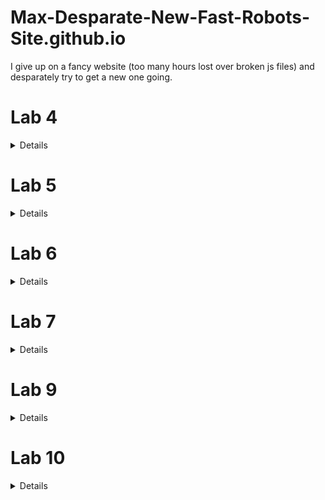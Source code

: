 # Max-Desparate-New-Fast-Robots-Site.github.io
I give up on a fancy website (too many hours lost over broken js files) and desparately try to get a new one going. 

# Lab 4
<details>
In this lab, I set up the IMU sensor, enabling 9DOF sensing for the Artemis board. This enables more complex path planning and systems control.

![alt text](lab4/imuconnected.jpg "Picture of the IMU connected to the Artemis board.")

The example code for the IMU board runs without issue out-of-the-box. (The below GIF was recorded retroactively with the example code. The IMU has already been mounted to the robot. The outputs are read from Serial plotter.)

![alt text](lab4/examplecode.gif "Showing the sample code track IMU data from the robot position")

The AD0_VAL value is set to zero by default. This variable refers to the LSB bit of the I2C address. Manipulating the AD0_VAL could allow up to two IMU boards to run in parallel. (Having two of the same board would improve robustness of sensor data.) 

## Accelerometer
Using the equations from class, I record pitch and roll values with the IMU board positioned at -90, 0, and 90 degrees in these two axes.

'''c
pitch_a = atan2(myICM.accY(),myICM.accZ())*180/M_PI;
roll_a  = atan2(myICM.accX(),myICM.accZ())*180/M_PI; 
'''

![alt text](lab4/pitch90090.png "Image of pitch data sampled at different angles.")

![alt text](lab4/roll90090.png "Image of roll data sampled at different angles.")

To get this data, I held the IMU board against the flattest surfaces I had in my room. This brings about potential systematic errors since the flatness and perpendicularity of these surfaces are not guaranteed. This affects my two-point calibration.  

The raw accelerometer data is very noisy. Additionally, at the extreme angles, data for the other axis is most inconsistent. While most of the issue of the accelerometer data is in precision, some of the accuracy is calibrated for by determining a shift and scale factor from the sampled data to fit the expected values to the expected angles. 

```python
# Calculating conversion factors
# Scale conversion
s = 180 / (np.mean(pitch90) - np.mean(pitchneg90))
# origin conversion
o = -(np.mean(pitch90) + np.mean(pitchneg90))/2
print(s,o)
>> 1.0259896646740851 1.0943006994729316
```

Using a fourier transform, I derived an alpha term for low-pass filtering. 
![alt text](lab4/pitchfft.png "Pre-filtered Pitch FFT")

I decided to use 2Hz as my cutoff frequency, leading to the following calculations. 
![alt text](lab4/alphacalc.png "Alpha calculation")

This leads to a much smoother fourier transform for the filtered signal. In fact, for the low-pass filtered pitch data, only three peaks are registered by the FFT.
![alt text](lab4/pitchlpffft.png "Post-filter Pitch FFT")

Here are the pitches laid on top of one-another. The filtered pitch is clearly much smoother and robust.
![alt text](lab4/pitchlpfcompare.png "Pre- and post-filter Pitch FFT")


## Gyroscope
The gyroscope data suffers from clear drift over time. This is inherent to the sensor, although I found tha higher sampling rates reduced this drift. I suspect this has to do with the dt calculation involved with iterating pitch, roll, and yaw values from gyro data. 

![alt text](lab4/gyrodrift.png "Gyro pitch drift over 5 seconds")

I merged the gyro data with the accelerometer data using a complimentary filter for higher accuracy and precision, with robustness to noise and rapid changes.

I used a beta of 0.9 for these results.

![alt text](lab4/pitchreadingcompare.png "Pitch complimentary")

![alt text](lab4/rollreadingcompare.png "Roll complimentary")

## Sample Data and Stunts
The limiting factor for my sampling rate was waiting on the TOF sensor data. The change I made to boost my sampling rate substantially was to not wait for TOF sensor data when it was not available, and update IMU data first. I used separate float arrays for my variables of interest with a set size of 1400, experimentally determined to be more than enough for 5 seconds of data. 

My sampling rate was much faster when I spent the 5 seconds filling up my data buffers and incrementally sending the data after the recording process was complete. The downside of this setup is that the real runtime is much longer than 5 seconds. 

![alt text](lab4/5secreadings.png "5 seconds of data")

I cut the cord for the 850mAH battery, the smaller voltage of the two supplied batteries, to be connected to the Artemis. The larger voltage battery is more suited for the high-power demands of the motor controllers. 

I did some basic stunts, with and without the Artemis onboard. 

Without Artemis:
![alt text](lab4/noart.gif "Test drive without Artemis")

With Artemis:
![alt text](lab4/art.gif "Test drive with Artemis")


The following data is from a 5 second capture from the IMU and TOF sensor onboard the robot, run remotely. This particular scene shows me driving the robot 360 degrees in my messy room. Notice the yaw values responding appropriately. Pitch and roll appear to jitter likely due to friction interactions with the floor. Distance sensing also responds appropriately. (I have TOF sensors on either end of the robot.)

![alt text](lab4/360spindata.png "Data from a 360 spin")

</details>

# Lab 5
<details>

## Wiring Diagram
![alt text](lab5/diagram.jpg "Motor driver wiring diagram")
The Artemis voltage requirements for powering are different than that of the motors. The motors draw signficantly more power than the computer. Therefore, a lower voltage battery is suited for running the Artemis computer and a higher voltage batter is suited for running the motors. 

I use analog pins on opposite sides of the Artemis board to control the motor drivers. This makes debugging easier due to the intuitive visual grouping and also reduces likelihood of me shorting connections during the soldering process. 

## Power Supply Testing
A control signal amplitude of 2V best matches the expected output voltage from the Artemis board. For Vin, I used 3.7V to match the maximum output of the charged 850mAh battery. 

I was successfully able to module the speed of the motors on each side using the duty cycle from the function generator. Shorter duty cycles lead to slower rotation.
![alt text](lab5/labsetup.gif "Robot motors running tethered")

## Calibration
I added the following code to the bluetooth cases to allow for easy testing and calibration of left and right motors. For a left motor and right motor speed sent over bluetooth, the robot moves forward at those speeds for a second.

```C
case TEST_DRIVE:
    success = robot_cmd.get_next_value(l_speed);
    if (!success)
        return;
    success = robot_cmd.get_next_value(r_speed);
    if (!success)
        return;
    analogWrite(left_f,0);
    analogWrite(left_r,0);
    analogWrite(right_f,0);
    analogWrite(right_r,0);
    delay(500);
    analogWrite(left_f,l_speed);
    analogWrite(left_r,0);
    analogWrite(right_f,r_speed);
    analogWrite(right_r,0);
    delay(1000);
    analogWrite(left_f,0);
    analogWrite(left_r,0);
    analogWrite(right_f,0);
    analogWrite(right_r,0);
    break;
```
Straight line driving was achieved at 190 and 248 for left and right motors respectively. 
![alt text](lab5/straightline.gif "The robot moves straight")

## Lower Limit PWM
Running the calibration script at progressively lower and lower PWM values, I found that values at 40 were the threshold for overcoming static friction in driving straight. Intuitively, the fixed 4-wheel drivetrain would experience emore friction in turns. For a point-turn, the minimum viable PWM value was 100 for each motor. 

## Open-loop Test Run
Here is the robot performing a manuever untethered and via a bluetooth command. 
![alt text](lab5/testrun.gif "The robot moves autonomously")
```C
case LAB5:
    l_speed = 190;
    r_speed = 248;
    analogWrite(left_f,l_speed);
    analogWrite(left_r,0);
    analogWrite(right_f,r_speed);
    analogWrite(right_r,0);
    delay(500);
    analogWrite(left_f,l_speed);
    analogWrite(left_r,0);
    analogWrite(right_f,0);
    analogWrite(right_r,0);
    delay(500);
    analogWrite(left_f,0);
    analogWrite(left_r,l_speed);
    analogWrite(right_f,0);
    analogWrite(right_r,l_speed);
    delay(500);
    analogWrite(left_f,0);
    analogWrite(left_r,0);
    analogWrite(right_f,0);
    analogWrite(right_r,l_speed);
    delay(500);
    analogWrite(left_f,0);
    analogWrite(left_r,0);
    analogWrite(right_f,0);
    analogWrite(right_r,0);
    break;
```
</details>

# Lab 6
<details>

![alt text](lab6/run.gif "The robot drives and turns around")

## Data Handling
To maximize the customizability of my PID stunt code, I used many input parameters sent over bluetooth. This helped me quickly test different PID parameters as well as other parameters relevant to the stunt. 

My code takes up to 10 inputs. Some parameters operate as 'optional' parameters. 
```C
success = robot_cmd.get_next_value(kp);
            if (!success)
                return;
            success = robot_cmd.get_next_value(ki);
            if (!success)
                return;
            success = robot_cmd.get_next_value(kd);
            if (!success)
                return;
            success = robot_cmd.get_next_value(timeout);
            if (!success)
                return;
            success = robot_cmd.get_next_value(split);
            if (!success)
                split = 10;
            success = robot_cmd.get_next_value(I_gaurd);
            if (!success)
                I_gaurd = 100;
            success = robot_cmd.get_next_value(bottom);
            if (!success)
                bottom = 50;
            success = robot_cmd.get_next_value(forward);
            if (!success)
                forward = 500;
            success = robot_cmd.get_next_value(l_speed);
            if (!success)
                l_speed = 250;
            success = robot_cmd.get_next_value(r_speed);
            if (!success)
                r_speed = 250;         
```

I also used code from my IMU lab to retrieve data after recording. The most efficient way I've found to send batches of data over bluetooth is to store data to several float buffers during the run. Then, once the run is finished, send data line-by-line to a python list over bluetooth.

I can use the following callback function to process and display the data.
```python
def getData(uuid,y):
    global record
    string = y.decode("utf-8")
    if string == "DONE":
        for key in record:
            plt.plot(record[key])
            plt.title(key)
            plt.show()
        return
    datas = string.split("+")
    keys = list(record.keys())
    for data in datas:
        dat = data.split("|")
        for i,e in enumerate(dat):
            if e:
                record[keys[i]] += [float(e)]
ble.start_notify(ble.uuid['RX_STRING'], getData)
record = {"yaws":[],"output":[],"kpP":[],"kiI":[],"kdD":[]}
```

## PID 
In selecting my K values, I followed the heuristic plan laid out in lectures. I first tested a P-only system. When my P value was too high, I found that the robot would turn too fast for yaw readings to be accurate. At a certain point, especially when the robot was within 10 degrees of the set point, it struggled to overcome friction. That led me to introduce a non-zero Ki to eventually build up the magnitude of the output to overcome the friction near the setpoint. I then played with small Kd values to help improve speed of convergence. 

## Sampling
I played with the idea of truncating the yaw data to a 0-360 range. However, I found issues with the robot spinning too far past the setpoint. This is because, for a setpoint of 0, the function of P would be discontinuous. 

Therefore, I had better results with a setpoint of 180 degrees and performing no truncation on yaw. The robot does not spin far enough to encounter issues with data overflow or underflow. 

Even with my code optimized to run as fast as possible, I frequently had issues with my yaw reading accuracy. When the motors are driven too quickly, the robot easily overshoots in reality, but the sensor does not pick up on the overshoot. I suspect this has to do with a breakdown of small angle approximations as high enough angular speeds. Thus, I had to reduce my Kp and I gaurd values to reduce instances of extremely fast spinning. 

## Simple anti-windup
My implementation of anti-windup is a simple hack that truncates the integral tracking variable to a set range. 
```C
I += P * dt;
I = fmax(fmin(I,I_gaurd),-I_gaurd); // anti windup
```

## PID output to motor drivers
To convert the PID output value to integers I can send to the motor drivers, I did the following. I added a baseline speed to the output called "bottom". I then clamped to output to 0-255. I also apply a "split" to account for different efficiencies between the left and right motors. The output value can be negative, reflecting different directions of turning. I converted these real float values to positive integers and wrote them to the appropriate pins of the motor drivers. 

```C
if (output < 0) {
    analogWrite(left_f,0);
    analogWrite(left_r,(int) -fmax(output-bottom+split,-255));
    analogWrite(right_f,(int) -fmax(output-bottom-split,-255));
    analogWrite(right_r,0);
    buff0[counter] = (int) -fmax(output-bottom+split,-255);
    
} else {
    analogWrite(left_f,(int) fmin(output+bottom-split,255));
    analogWrite(left_r,0);
    analogWrite(right_f,0);
    analogWrite(right_r,(int) fmin(output+bottom+split,255));
    buff0[counter] = (int) fmin(output+bottom-split,255);
```

Driving in the hallway, the robot begins to turn and converge toward 180 degrees.

![alt text](lab6/yawinmotion.png "The robot drives and turns around after driving forward")

The PWM values that the motors experience look like this.

![alt text](lab6/outputsinmotion.png "PWM values ")

This output can be broken down into the trends of Kp\*P, Ki\*I, and Kd\*D.
![alt text](lab6/P.png "P component")

![alt text](lab6/I.png "I component")

![alt text](lab6/D.png "D component")

</details>

# Lab 7

<details>

## Data capture
In the Upson lab, I ran a modified version of the TOF lab code to get step response data. I drove the motors at a set speed for 1 second before letting the robot coast and letting drag slow the robot to a stop.

For easier conversion of u to pwm values, I ran the step response at the maximum PWM value that would allow for straight driving.

Most critically, it was important to set the robot far enough for the robot to come to a rolling stop without collision.

![alt text](lab7/xdata.png "Raw distance measurements")

I processed the data to derive velocity and acceleration measurements. I used symmetric moving averages just to smooth out the data. Without the smoothing, errors from the distance measurements propogate through the differentiation. With a little bit of smoothing, I am much more confident in reading the graphs for rise time.

```python
import numpy as np
def moving_average(x, w):
    return np.convolve(x, np.ones(w), 'same') / w

xdot = moving_average(np.ediff1d(x)/np.ediff1d(times),3)
```

![alt text](lab7/xdotdata.png "Smoothed velocity")

Here we can see the robot move towards the wall with nearly continuous acceleration and increasing speed. After 1 second from the start of data capture, acceleration reverses direction and a lower magnitude acceleration at a point in time that matches the inflection point in the X data.

## Drag and Mass
After this, the process of capturing the 90% rise time is relatively simple implementation of the lecture code. 
```python
# d ~ 1/xdot_steady
xdot_steady = np.min(xdot)
d = (-1/xdot_steady)

xdot90 = 0.9*xdot_steady
t_rise = (times[np.argmax(xdot < xdot90)] - times[0]) 

# m = -d*t_0.9 / ln(0.1)
m = -d*t_rise / np.log(0.1)

print(d, m)
>> 0.6709160379958043 264.7416977038248
```

## A and B matrices
With my coefficients determined, I then calculate my A, B, and C matrices. I also discretize A and B as required. 
```python
# xdot = Ax + Bu
A = np.array([[0,1],[0,-d/m]])
B = np.array([[0],[1/m]])

C = np.array([[-1,0]])

#discretized, dt is sampling time
dt = (times[-1] - times[0]) / len(times)
Ad = np.eye(len(A)) + dt * A  
Bd = dt * B

A = Ad
B = Bd
```


|  A  |         |
|----|---------|
| 1 | 97.32545098 |
| 0 | 0.75335504 |

|  B  |
|----|
| 0. | 
| 0.36762419 |

|  C  |         |
|----|---------|
| -1 | 0 |

# Applying Kalman Filter
Then, it is a matter of applying the kalman filter with the kalman filter function on the measured data.

We use this function applied to a given motor input u and measured output state y.
```python
sigma_1, sigma_2, sigma_3 = dt, dt, 27.

sig_u=np.array([[sigma_1**2,0],[0,sigma_2**2]]) 
sig_z=np.array([[sigma_3**2]])

sigma = np.array([[2500,0],[0,10]])


def kf(mu,sigma, u, y):
    mu_p = A.dot(mu) + B.dot(u)
    sigma_p = A.dot(sigma.dot(A.transpose()))+sig_u
    
    sigma_m = C.dot(sigma_p.dot(C.transpose()))+sig_z
    kkf_gain = sigma_p.dot(C.transpose().dot(np.linalg.inv(sigma_m)))
    
    y_m = y-C.dot(mu_p)
    mu = mu_p+kkf_gain.dot(y_m)
    sigma=(np.eye(2)-kkf_gain.dot(C)).dot(sigma_p)

    return mu, sigma
```

I first tested the following sigmas. My position and speed standard deviation is about 9.9. I try 20 for my sigma_3 process noise. 

```python
sigma_1, sigma_2, sigma_3 = np.sqrt(dt), np.sqrt(dt), 20.


sig_u=np.array([[sigma_1**2,0],[0,sigma_2**2]]) 
sig_z=np.array([[sigma_3**2]])

sigma = np.array([[2500,0],[0,10]])
```

I used the below code to visualize the filtered data
```python
kf_state = []
x_ = -np.array([x[1],0]).transpose()
Y = -np.stack([x[1:],xdot[0:]]).transpose()
u = 1
for i,y in enumerate(Y):
    if i == np.argmin(x)-1:
        u = 0
    x_, sig = kf(x_, sigma, [[u]], y)
    kf_state.append(x_)

kf_state = np.stack(kf_state)
plt.plot(kf_state[:,0,1],label="Kalman Filtered")
plt.plot(xdot[1:], label="Raw")
plt.legend()
plt.show()
```

The results show the filtered data means consistently overshooting measured results, resulting in the robot appearing to be closer to the wall than it is in the measured data. If anything, with the doppler effect, appearing slightly further from the wall would be more reasonable.
![alt text](lab7/kalman0.png "First Kalman test")

To induce a somewhat tighter fit, I increase sigmas in my process values. 
I use 97.3, 9.9, and 50 for my sigmas 1 through 3. And I use 2.5 and 243 for m
![alt text](lab7/kalman1.png "Second Kalman test")

## Onboard extrapolation
To interpolate between TOF readings on the Artemis, I use my last readings of x and xdot to linearly extrapolate into the future. This allows me to have a finer sampling rate. 

After capturing the initial state with the TOF sensor, I am able to begin applying the extrapolation to incoming data. When real sensor data is not available, the Artemis falls back on, every 15 milliseconds, at a much faster sampling rate, a best guess of position and speed to predict the present state. 

```C
while (true) {
    if (distanceSensor1.checkForDataReady()) {
        last_time = millis();
        distance1 = distanceSensor1.getDistance();
        distanceSensor1.clearInterrupt();
        distanceSensor1.stopRanging();
        distanceSensor1.startRanging();
        x_(0,0) = distance1;
        break;
    }
    delay(5);
}

analogWrite(right_f,r_speed);
analogWrite(right_r,0);
analogWrite(left_f,l_speed);
analogWrite(left_r,0);

while (counter < buffer_size) {
    timestamp = micros();
    if (timestamp - last_time2 > timeout) {
        analogWrite(right_f,0);
        analogWrite(right_r,0);
        analogWrite(left_f,0);
        analogWrite(left_r,0);
        u(0) = 0;
        if (timestamp - last_time2 > 5000000) {
            break;
        }
    }

    if (distanceSensor1.checkForDataReady()) {
        distance1 = distanceSensor1.getDistance();
        distanceSensor1.clearInterrupt();
        distanceSensor1.stopRanging();
        distanceSensor1.startRanging();

        if (counter > 0) {
            dt = millis() - last_time;
            last_time += dt;
            xdot = (distance1 - buff0[last_counter]) / dt;
            last_counter = counter;
        }
        
        y = {distance1,xdot};

        times[counter] = timestamp/1000.;
        distance1 = y(0,0);
        buff0[counter] = distance1;
        buff1[counter] = y(0,1);
        counter++;
        }

    delay(15); // Fallback interpolation
    times[counter] = timestamp/1000.;
    distance1 += 15*y(0,1);
    buff0[counter] = distance1;
    buff1[counter] = y(0,1);
    counter++;

}
```

Here are the results of the interpolation in a sample run. The x axis shows the number of samples. The linear interpolation strategy works very well during most of the motion. However, where the magnitude of velocity is changing much faster, near the start and end of the robot's motion, the constant speed assumption breaks down. 
![alt text](lab7/interpx.png "X data with extrapolation")

</details>

# Lab 9

<details>
For the mapping task, I chose to repurpose my PID orientation control code to perform orientation control. I perform PID on position setpoints around a 360 degree turn. Specifically, in time windows of about a second, a running record of the set point position gets iterated up by 24 degrees, or a 15th of a full turn. The robot performs PID to try to reach that set point. After the time window is over, a measurement is taken of the distance from both time of flight sensors (mounted perpendicular to eachother) and of the current yaw reading. The yaw reading is known to be pretty inaccurate for rotations that are too fast, so I keep the kP term relatively small. 

The functional Arduino code looks something like this.
```C
yaws[counter] = yaw_g;
analogWrite(right_f,255);
analogWrite(right_r,255);
analogWrite(left_f,255);
analogWrite(left_r,255);
delay(50);

target += 360/15;

distanceSensor0.startRanging();
while (true) {
if (distanceSensor0.checkForDataReady()) {
distance0 = distanceSensor0.getDistance();
distanceSensor0.clearInterrupt();
distanceSensor0.stopRanging();
d0s[counter] = distance0;
break;
}
delay(5);
}

distanceSensor1.startRanging();
while (true) {
if (distanceSensor1.checkForDataReady()) {
distance1 = distanceSensor1.getDistance();
distanceSensor1.clearInterrupt();
distanceSensor1.stopRanging();
d1s[counter] = distance1;
break;
}
delay(5);
}

counter++;
```


Once I resolve the bluetooth connection issues, the code runs smoothly and captures and sends data well over bluetooth. The code for the data transfer is recycled from other labs. 

![alt text](lab9/spin.gif "Example of robot spinning and mapping")

## Robot Spinning
I struggled to get the robot to turn in place, even while using duct-taped wheels. In addition, the ToF sensors are also offset from the center of the robot. Finally, there is likely a discrepency between the yaw the robot measures and the actual yaw.

I try to later account for these offsets in my plotting of my datapoints. This is explained in the next sections.

## Plots
When I recieve raw data from the data callback, I recieve data for yaw, distance0, and distance1. 
![alt text](lab9/yaws.png "Raw yaw data")
![alt text](lab9/d0s.png "Distance 0 data")

I then convert this data to polar plots after yaws are converted to radians.
![alt text](lab9/polar.png "Polar plot of ToF")

## Precision and repeatability
Running the same code twice at a given location produces data that is surprisingly similar. This data is without any additional processing. This result occurs inspite of the fact that the starting position of the robot is not carefully controlled and the fact that the robot does not turn on its own axis. 

![alt text](lab9/polarprecision.png "Polar plot of ToF")

## Combining maps
From yaw and distance measurement data, we can convert polar coordinates to planar coordinates. I used the expression *x = r\*cos(theta) + x_o* and *y = r\*sin(theta) + y_o* to transform the data to a form that can be superimposed onto eachother. *x_o* and *y_o* refer to the respective origins at which the data was collected in the map. 

In python, the resultant code looks like this:
```python
import numpy as np
import matplotlib.pyplot as plt

keys = [["neg3neg2",-3,-2],["03",0,3],["53",5,3],["5neg3",5,-3]]

for name, delx, dely in keys:
    r = np.load(name+"r1.npy")+75
    theta = np.load(name+"theta.npy")
    x = (r)*np.cos(theta/180*np.pi+1*np.pi/2)/304.8+delx
    y = (r)*np.sin(theta/180*np.pi+1*np.pi/2)/304.8+dely
    plt.plot(x,y, ".",)
    plt.plot([delx], [dely], "x", label =  name)
plt.legend()
plt.show()
```
Thetas are offset by 90 degrees to account for my starting position. And distances are scaled to imperial units. 

![alt text](lab9/raw_map.png "Raw unprocessed map")

From the unprocessed map of the raw data, we can see an overall outline of the room and dots in the vague positions of the boxes within the room. To get more out of my data, I account for the fact that my ToF sensor travels a radius away from my center of rotation. Additionally, when my robot thinks it has completed a 360 degree turn, more often the turn is closer to 340. We can scale theta to try to correct this, too.

Adjusting the data to better fit, accounting for different offsets, and radii of rotation, and incomplete turns, I am able to produce a much cleaner joint point cloud.
```python
keys = [["neg3neg2",-3,-2, 'red'],["03",0,3, 'green'],["53",5,3,'blue'],["5neg3",5,-3,'purple']]
for name, delx, dely, color in keys:
    r = np.load(name+"r1.npy")
    theta = np.load(name+"theta.npy")
    if name == "03":
        x = (r+25)*np.cos(theta*(165/180)/180*np.pi+np.pi/2+0.4)/304.8+delx
        y = (r+25)*np.sin(theta*(165/180)/180*np.pi+np.pi/2+0.4)/304.8+dely+0.3
    elif name == "53":
        x = (r+65)*np.cos(theta*(200/180)/180*np.pi+np.pi/2-0.6)/304.8+delx
        y = (r+65)*np.sin(theta*(200/180)/180*np.pi+np.pi/2-0.6)/304.8+dely
    elif name == '5neg3':
        x = (r+75)*np.cos(theta*(170/180)/180*np.pi+np.pi/2-0.)/304.8+delx
        y = (r+75)*np.sin(theta*(170/180)/180*np.pi+np.pi/2-0.)/304.8+dely
    else:
        x = (r+115)*np.cos(theta*(170/180)/180*np.pi+np.pi/2-0.1)/304.8+delx
        y = (r+115)*np.sin(theta*(170/180)/180*np.pi+np.pi/2-0.1)/304.8+dely
    plt.plot(x,y, ".", color=color)
    plt.plot([delx], [dely], "x", color=color, label =  name)
plt.legend()
plt.show()
```

![alt text](lab9/cleaned_map.png "The cleaned map")

I can draw the predicted room boundaries using horizontal and vertical lines. I construct these lines under the basic assumption that all boundaries are strictly horizontal and vertical. For a vertical line, for example, I take a set of points, and draw a vertical line at *x = x_mu* where *x_mu* is the sample mean x position.

```python
p = np.stack(points, 1).reshape((2,-1))
plt.plot(p[0],p[1],".")

s = p[:,p[0,:]>6.1]
f = np.array([[min(s[1]),np.mean(s[0])],[max(s[1]),np.mean(s[0])]]).transpose()
#plt.plot(s[0], s[1],".")
plt.plot(f[1], f[0])

s = p[:,p[1,:]>3.5]
f = np.array([[np.mean(s[1]),np.min(s[0])],[np.mean(s[1]),np.max(s[0])]]).transpose()
#plt.plot(s[0], s[1],".")
plt.plot(f[1], f[0])

s = p[:,p[0,:]>-3]
s = s[:,s[0,:]<-2]
s = s[:,s[1,:] > 0.]
f = np.array([[min(s[1]),np.mean(s[0])],[max(s[1]),np.mean(s[0])]]).transpose()
#plt.plot(s[0], s[1],".")
plt.plot(f[1], f[0])

#...
```

![alt text](lab9/line_overlay.png "The cleaned map")

## Prepping for simulator
From these points, it is a simple to connect adjacent points to build a numpy array of vertices throughout the environment for later use in the simulator.


![alt text](lab9/single_line.png "The cleaned map")
</details>

# Lab 10

<details>
Code is adapted and optimized from Aarya Pai's 2022 lab work.

Here is the complete run with Bayes filter applied on a trajectory through the simulated environment.


![alt text](lab10/run.gif "Simulator run")

# Inferences and results
The Bel index peaks at a probability of aroud 0.5, but most of the time resides below 0.2. Error is smallest around when the robot moves relatively consistently and at short distances. Large movements especially with a lot of rotation reintroduce the most error. Interestingly, the GT alpha appears to grow substantially over the course of the trajectory. This may be an error with the simulator, given that we expect angles to be constrained -180 to 180. This is room for further investigation in future labs. 


![alt text](lab10/prediction_stats.png "Comparing predictions and ground truth")


## compute_control
To clean up my code for readability, I create delta_x and delta_y which is passed to the numpy arctan2 function. I use numpy functions where possible to leverage the package's computational speed advantage. I also take advantage of the array and matrix operations in calculating delta_trans. 
```python
def compute_control(cur_pose, prev_pose):
    """ Given the current and previous odometry poses, this function extracts
    the control information based on the odometry motion model.

    Args:
        cur_pose  ([Pose]): Current Pose
        prev_pose ([Pose]): Previous Pose 

    Returns:
        [delta_rot_1]: Rotation 1  (degrees)
        [delta_trans]: Translation (meters)
        [delta_rot_2]: Rotation 2  (degrees)
    """
    delta_x = cur_pose[0] - prev_pose[0]
    delta_y = cur_pose[1] - prev_pose[1]
    delta_rot_1 = mapper.normalize_angle(np.rad2deg(np.arctan2(delta_y, delta_x) - prev_pose[2]))
    delta_trans = np.sum((np.array(cur_pose[:2]) - np.array(prev_pose[:2 ]))**2)**0.5
    delta_rot_2 = mapper.normalize_angle(cur_pose[2] - prev_pose[2] - delta_rot_1)

    return delta_rot_1, delta_trans, delta_rot_2
```

## odom_motion_model
np.product can be used to take the product across all entries in an array. I used this fact to reduce unnecessary indexing. 

```python
def odom_motion_model(cur_pose, prev_pose, u):
    """ Odometry Motion Model

    Args:
        cur_pose  ([Pose]): Current Pose
        prev_pose ([Pose]): Previous Pose
        (rot1, trans, rot2) (float, float, float): A tuple with control data in the format 
                                                   format (rot1, trans, rot2) with units (degrees, meters, degrees)


    Returns:
        prob [float]: Probability p(x'|x, u)
    """  
    u_hat = compute_control(cur_pose, prev_pose)
    sigma = np.array((loc.odom_rot_sigma, loc.odom_trans_sigma, loc.odom_rot_sigma))
    prob = np.product(loc.gaussian(u_hat, np.array(u), sigma))
    
    return prob
```

## prediction_step

I experimented with matrix operations and other numpy tools to reduce the runtime of this function further. I was not successful in finding an alternative outside of the 6 for-loops that worked for my case. The main challenge is the need to apply the belief update between every combination of previous and current poses. With larger environments, this significantly reduces the performance of the Bayes filter, given that the sum connections follows the pyramid numbers formula *n(n+1)/2* or approximately O(n**2).

Here, I also experimented with adding a small epsilon to the division to prevent division errors. In practice, I did not run into issues with the normalization.

```python
def prediction_step(cur_odom, prev_odom):
    """ Prediction step of the Bayes Filter.
    Update the probabilities in loc.bel_bar based on loc.bel from the previous time step and the odometry motion model.

    Args:
        cur_odom  ([Pose]): Current Pose
        prev_odom ([Pose]): Previous Pose
    """
    
    actual_u = compute_control(cur_odom, prev_odom)
    loc.bel_bar = np.zeros((mapper.MAX_CELLS_X, mapper.MAX_CELLS_Y, mapper.MAX_CELLS_A))
    for x_prev in range(mapper.MAX_CELLS_X):
        for y_prev in range(mapper.MAX_CELLS_Y):
            for a_prev in range(mapper.MAX_CELLS_A):
                if loc.bel[x_prev,y_prev,a_prev] > 0.0001:
                    for x_t in range(mapper.MAX_CELLS_X):
                        for y_t in range(mapper.MAX_CELLS_Y):
                            for a_t in range(mapper.MAX_CELLS_A):
                                loc.bel_bar[x_t,y_t,a_t] += loc.bel[x_prev,y_prev,a_prev] * odom_motion_model(mapper.from_map(x_t,y_t,a_t),mapper.from_map(x_prev,y_prev,a_prev),actual_u)

    loc.bel_bar /= np.sum(loc.bel_bar)#+0.00001   
```

## sensor_model and update_step
These functions are pretty lean as-is. I could not make improvements here.
```python
def sensor_model(obs):
    """ This is the equivalent of p(z|x).

    Args:
        obs ([ndarray]): A 2D array consisting of the true observations for each robot pose in the map 

    Returns:
        [ndarray]: Returns a 1D array of size N (total number of cells in the map) with the likelihoods of each cell's observations
    """
    return np.array([loc.gaussian(loc.obs_range_data[i], obs[i], loc.sensor_sigma) for i in range(mapper.OBS_PER_CELL)])



def update_step():
    """ Update step of the Bayes Filter.
    Update the probabilities in loc.bel based on loc.bel_bar and the sensor model.
    """
    for x_t in range(mapper.MAX_CELLS_X):
        for y_t in range(mapper.MAX_CELLS_Y):
            for a_t in range(mapper.MAX_CELLS_A):
                loc.bel[x_t,y_t,a_t] = loc.bel_bar[x_t, y_t, a_t] * np.prod(sensor_model(mapper.obs_views[x_t,y_t,a_t]))
                
    loc.bel /= np.sum(loc.bel)
```



</details>